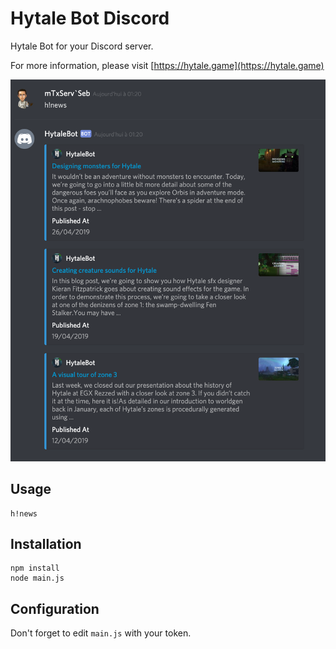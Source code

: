 # Hytale Bot Discord

Hytale Bot for your Discord server.

For more information, please visit [https://hytale.game](https://hytale.game)

![Demo](demo.png)

## Usage

```
h!news
```

## Installation

```
npm install
node main.js
```

## Configuration

Don't forget to edit `main.js` with your token.
